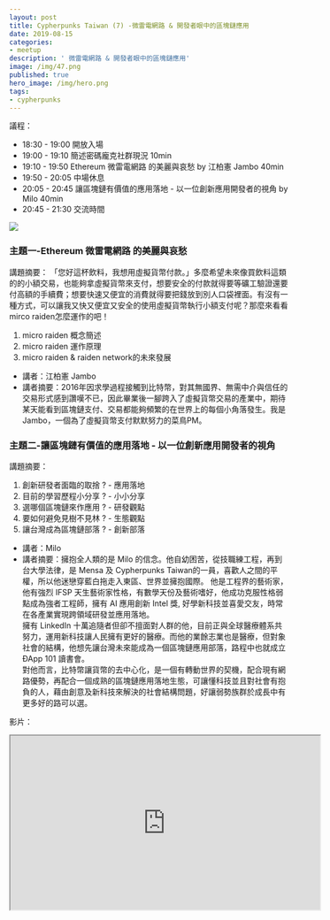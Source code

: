 ```yaml
---
layout: post
title: Cypherpunks Taiwan (7) -微雷電網路 & 開發者眼中的區塊鏈應用
date: 2019-08-15
categories:
- meetup
description: ' 微雷電網路 & 開發者眼中的區塊鏈應用'
image: /img/47.png
published: true
hero_image: /img/hero.png
tags:
- cypherpunks
---
```


議程：
* 18:30 - 19:00 開放入場
* 19:00 - 19:10 簡述密碼龐克社群現況 10min
* 19:10 - 19:50 Ethereum 微雷電網路 的美麗與哀愁 by 江柏憲 Jambo 40min
* 19:50 - 20:05 中場休息
* 20:05 - 20:45 讓區塊鏈有價值的應用落地 - 以一位創新應用開發者的視角 by Milo 40min
* 20:45 - 21:30 交流時間

![](/img/47.png)

### 主題一-Ethereum 微雷電網路 的美麗與哀愁

講題摘要：
「您好這杯飲料，我想用虛擬貨幣付款。」多麼希望未來像買飲料這類的的小額交易，也能夠拿虛擬貨幣來支付，想要安全的付款就得要等礦工驗證還要付高額的手續費；想要快速又便宜的消費就得要把錢放到別人口袋裡面。有沒有一種方式，可以讓我又快又便宜又安全的使用虛擬貨幣執行小額支付呢？那麼來看看mirco raiden怎麼運作的吧！
1. micro raiden 概念簡述
1. micro raiden 運作原理
1. micro raiden & raiden network的未來發展

* 講者：江柏憲 Jambo
* 講者摘要：2016年因求學過程接觸到比特幣，對其無國界、無需中介與信任的交易形式感到讚嘆不已，因此畢業後一腳跨入了虛擬貨幣交易的產業中，期待某天能看到區塊鏈支付、交易都能夠頻繁的在世界上的每個小角落發生。我是Jambo，一個為了虛擬貨幣支付默默努力的菜鳥PM。

### 主題二-讓區塊鏈有價值的應用落地 - 以一位創新應用開發者的視角    
講題摘要：
1. 創新研發者面臨的取捨 ? - 應用落地
1. 目前的學習歷程小分享 ? - 小小分享
1. 選哪個區塊鏈來作應用 ? - 研發觀點
1. 要如何避免見樹不見林 ? - 生態觀點
1. 讓台灣成為區塊鏈部落 ? - 創新部落

* 講者：Milo
* 講者摘要：擁抱全人類的是 Milo 的信念。他自幼困苦，從技職練工程，再到台大學法律，是 Mensa 及 Cypherpunks Taiwan的一員，喜歡人之間的平權，所以他迷戀穿藍白拖走入東區、世界並擁抱國際。
他是工程界的藝術家，他有強烈 IFSP 天生藝術家性格，有數學天份及藝術嗜好，他成功克服性格弱點成為強者工程師，擁有 AI 應用創新 Intel 獎, 好學新科技並喜愛交友，時常在各產業實現跨領域研發並應用落地。    
擁有 LinkedIn 十萬追隨者但卻不擅面對人群的他，目前正與全球醫療體系共努力，運用新科技讓人民擁有更好的醫療。而他的業餘志業也是醫療，但對象社會的結構，他想先讓台灣未來能成為一個區塊鏈應用部落，路程中也就成立 ÐApp 101 讀書會。    
對他而言，比特幣讓貨幣的去中心化，是一個有轉動世界的契機，配合現有網路優勢，再配合一個成熟的區塊鏈應用落地生態，可讓懂科技並且對社會有抱負的人，藉由創意及新科技來解決的社會結構問題，好讓弱勢族群於成長中有更多好的路可以選。

影片：

<div style="text-align:center">
<iframe style="width:560px; height:315px;" src="https://www.youtube.com/embed/wpYYd8xMFVg" styleframeborder="0" allow="accelerometer; autoplay; encrypted-media; gyroscope; picture-in-picture" allowfullscreen></iframe>
</div>
